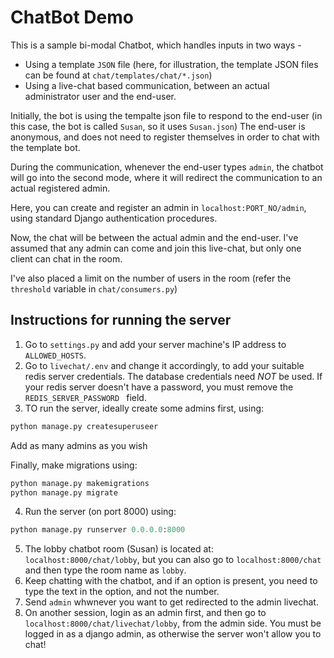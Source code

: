 # ChatBot Demo

This is a sample bi-modal Chatbot, which handles inputs in two ways -
* Using a template `JSON` file (here, for illustration, the template JSON files can be found at `chat/templates/chat/*.json`)
* Using a live-chat based communication, between an actual administrator user and the end-user.

Initially, the bot is using the tempalte json file to respond to the end-user (in this case, the bot is called `Susan`, so it uses `Susan.json`)
The end-user is anonymous, and does not need to register themselves in order to chat with the template bot.

During the communication, whenever the end-user types `admin`, the chatbot will go into the second mode, where it will redirect the communication to an actual registered admin.

Here, you can create and register an admin in `localhost:PORT_NO/admin`, using standard Django authentication procedures.

Now, the chat will be between the actual admin and the end-user. I've assumed that any admin can come and join this live-chat, but only one client can chat in the room.

I've also placed a limit on the number of users in the room (refer the `threshold` variable in `chat/consumers.py`)

## Instructions for running the server
1. Go to `settings.py` and add your server machine's IP address to `ALLOWED_HOSTS`.
2. Go to `livechat/.env` and change it accordingly, to add your suitable redis server credentials. The database credentials need *NOT* be used. If your redis server doesn't have a password, you must remove the `REDIS_SERVER_PASSWORD ` field.
3. TO run the server, ideally create some admins first, using:
```python
python manage.py createsuperuseer
```

Add as many admins as you wish

Finally, make migrations using:
```python
python manage.py makemigrations
python manage.py migrate
```

4. Run the server (on port 8000) using:
```python
python manage.py runserver 0.0.0.0:8000
```

5. The lobby chatbot room (Susan) is located at: `localhost:8000/chat/lobby`, but you can also go to `localhost:8000/chat` and then type the room name as `lobby`.
6. Keep chatting with the chatbot, and if an option is present, you need to type the text in the option, and not the number.
7. Send `admin` whwnever you want to get redirected to the admin livechat.
8. On another session, login as an admin first, and then go to `localhost:8000/chat/livechat/lobby`, from the admin side. You must be logged in as a django admin, as otherwise the server won't allow you to chat!
